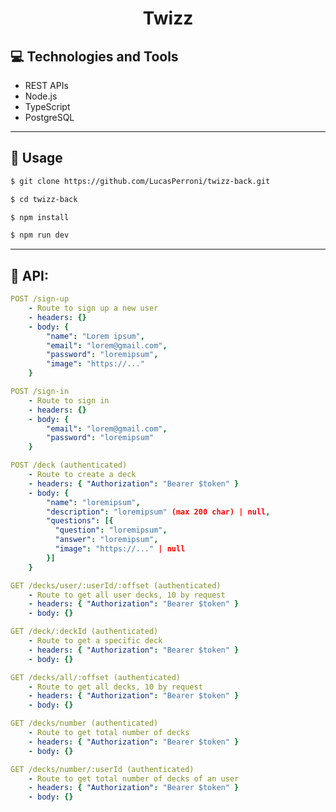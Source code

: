 <p align="center">
  <h1 align="center">
    Twizz
  </h1>
</p>

## 💻 Technologies and Tools

- REST APIs
- Node.js
- TypeScript
- PostgreSQL

---

## 🏁 Usage

```bash
$ git clone https://github.com/LucasPerroni/twizz-back.git

$ cd twizz-back

$ npm install

$ npm run dev
```

---

## 🚀 API:

```yml
POST /sign-up
    - Route to sign up a new user
    - headers: {}
    - body: {
        "name": "Lorem ipsum",
        "email": "lorem@gmail.com",
        "password": "loremipsum",
        "image": "https://..."
    }
```

```yml
POST /sign-in
    - Route to sign in
    - headers: {}
    - body: {
        "email": "lorem@gmail.com",
        "password": "loremipsum"
    }
```

```yml
POST /deck (authenticated)
    - Route to create a deck
    - headers: { "Authorization": "Bearer $token" }
    - body: {
        "name": "loremipsum",
        "description": "loremipsum" (max 200 char) | null,
        "questions": [{
          "question": "loremipsum",
          "answer": "loremipsum",
          "image": "https://..." | null
        }]
    }
```

```yml
GET /decks/user/:userId/:offset (authenticated)
    - Route to get all user decks, 10 by request
    - headers: { "Authorization": "Bearer $token" }
    - body: {}
```

```yml
GET /deck/:deckId (authenticated)
    - Route to get a specific deck
    - headers: { "Authorization": "Bearer $token" }
    - body: {}
```

```yml
GET /decks/all/:offset (authenticated)
    - Route to get all decks, 10 by request
    - headers: { "Authorization": "Bearer $token" }
    - body: {}
```

```yml
GET /decks/number (authenticated)
    - Route to get total number of decks
    - headers: { "Authorization": "Bearer $token" }
    - body: {}
```

```yml
GET /decks/number/:userId (authenticated)
    - Route to get total number of decks of an user
    - headers: { "Authorization": "Bearer $token" }
    - body: {}
```

